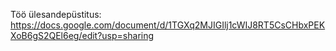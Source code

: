 Töö ülesandepüstitus: https://docs.google.com/document/d/1TGXq2MJIGIlj1cWIJ8RT5CsCHbxPEKXoB6gS2QEl6eg/edit?usp=sharing

